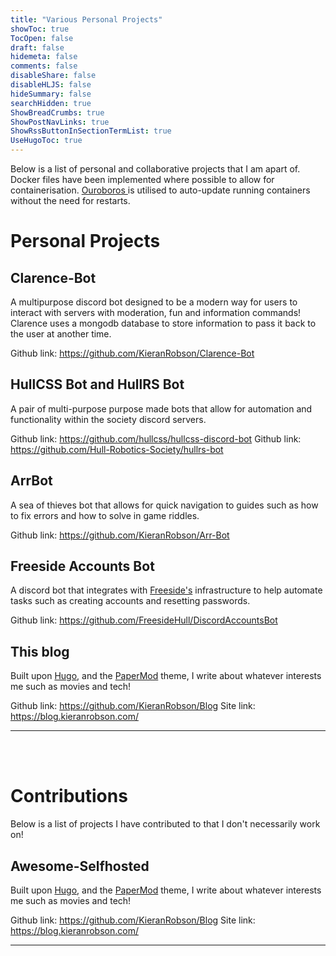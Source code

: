 ```yaml
---
title: "Various Personal Projects"
showToc: true
TocOpen: false
draft: false
hidemeta: false
comments: false
disableShare: false
disableHLJS: false
hideSummary: false
searchHidden: true
ShowBreadCrumbs: true
ShowPostNavLinks: true
ShowRssButtonInSectionTermList: true
UseHugoToc: true
---
```


Below is a list of personal and collaborative projects that I am apart of. Docker files have been implemented where possible to allow for containerisation. [Ouroboros ](https://github.com/pyouroboros/ouroboros) is utilised to auto-update running containers without the need for restarts.

# Personal Projects
## Clarence-Bot
A multipurpose discord bot designed to be a modern way for users to interact with servers with moderation, fun and information commands! Clarence uses a mongodb database to store information to pass it back to the user at another time.

Github link: https://github.com/KieranRobson/Clarence-Bot
## HullCSS Bot and HullRS Bot
A pair of multi-purpose purpose made bots that allow for automation and functionality within the society discord servers. 

Github link: https://github.com/hullcss/hullcss-discord-bot
Github link: https://github.com/Hull-Robotics-Society/hullrs-bot

## ArrBot
A sea of thieves bot that allows for quick navigation to guides such as how to fix errors and how to solve in game riddles. 

Github link: https://github.com/KieranRobson/Arr-Bot

## Freeside Accounts Bot
A discord bot that integrates with [Freeside's](https://freeside.co.uk/) infrastructure to help automate tasks such as creating accounts and resetting passwords.

Github link: https://github.com/FreesideHull/DiscordAccountsBot

## This blog
Built upon [Hugo](https://gohugo.io/), and the [PaperMod](https://github.com/adityatelange/hugo-PaperMod) theme, I write about whatever interests me such as movies and tech!

Github link: https://github.com/KieranRobson/Blog
Site link: https://blog.kieranrobson.com/

---

</br>
</br>

# Contributions

Below is a list of projects I have contributed to that I don't necessarily work on!

## Awesome-Selfhosted
Built upon [Hugo](https://gohugo.io/), and the [PaperMod](https://github.com/adityatelange/hugo-PaperMod) theme, I write about whatever interests me such as movies and tech!

Github link: https://github.com/KieranRobson/Blog
Site link: https://blog.kieranrobson.com/

------








